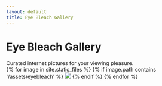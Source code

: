 ```yaml
---
layout: default
title: Eye Bleach Gallery
---
```

<div class="page-header-wrap">
  <h1 class="page-header">Eye Bleach Gallery</h1>
  <span class="page-desc">Curated internet pictures for your viewing pleasure.</span>
</div>
<div class="content-body">   
{% for image in site.static_files %}
{% if image.path contains '/assets/eyebleach' %}
  <img src="{{ image.path }}">
{% endif %}
{% endfor %}
</div>